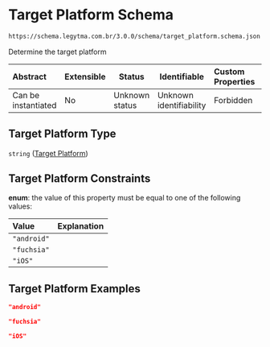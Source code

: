 # Target Platform Schema

```txt
https://schema.legytma.com.br/3.0.0/schema/target_platform.schema.json
```

Determine the target platform


| Abstract            | Extensible | Status         | Identifiable            | Custom Properties | Additional Properties | Access Restrictions | Defined In                                                                                  |
| :------------------ | ---------- | -------------- | ----------------------- | :---------------- | --------------------- | ------------------- | ------------------------------------------------------------------------------------------- |
| Can be instantiated | No         | Unknown status | Unknown identifiability | Forbidden         | Allowed               | none                | [target_platform.schema.json](../schema/target_platform.schema.json) |

## Target Platform Type

`string` ([Target Platform](target_platform.md))

## Target Platform Constraints

**enum**: the value of this property must be equal to one of the following values:

| Value       | Explanation |
| :---------- | ----------- |
| `"android"` |             |
| `"fuchsia"` |             |
| `"iOS"`     |             |

## Target Platform Examples

```json
"android"
```

```json
"fuchsia"
```

```json
"iOS"
```
